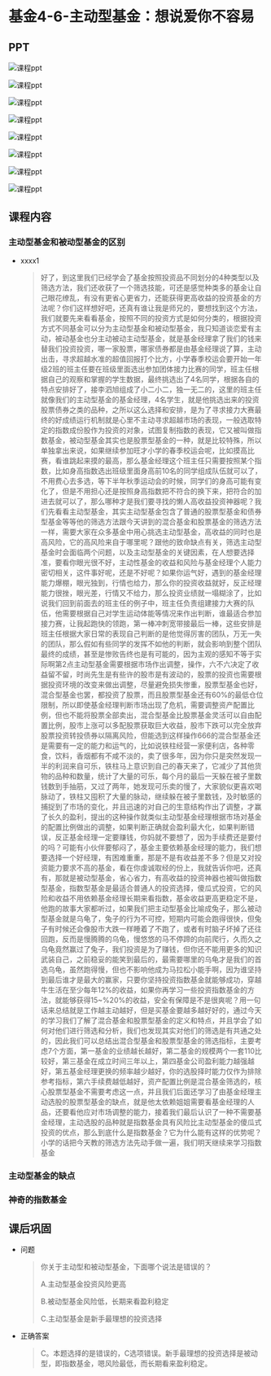 # 基金4-6-主动型基金：想说爱你不容易

## PPT

![课程ppt](assets/4-6-1.jpeg)

![课程ppt](assets/4-6-2.jpeg)

![课程ppt](assets/4-6-3.jpeg)

![课程ppt](assets/4-6-4.jpeg)

![课程ppt](assets/4-6-5.jpeg)

![课程ppt](assets/4-6-6.jpeg)

![课程ppt](assets/4-6-7.jpeg)

![课程ppt](assets/4-6-8.jpeg)

## 课程内容

### 主动型基金和被动型基金的区别

- xxxx1

  > 好了，到这里我们已经学会了基金按照投资品不同划分的4种类型以及筛选方法，我们还收获了一个筛选技能，可还是感觉种类多的基金让自己眼花缭乱，有没有更省心更省力，还能获得更高收益的投资基金的方法呢？你们这样想好吧，还真有谁让我是师兄的，要想找到这个方法，我们就要先来看看基金，按照不同的投资方式是如何分类的，根据投资方式不同基金可以分为主动型基金和被动型基金，我只知道谈恋爱有主动，被动基金也分主动被动主动型基金，就是基金经理拿了我们的钱来替我们投资投资，哪一家股票，哪家债券都是由基金经理说了算，主动出击，寻求超越水准的超值回报打个比方，小学春季校运会要开始一年级2班的班主任要在班级里面选出参加团体接力比赛的同学，班主任根据自己的观察和掌握的学生数据，最终挑选出了4名同学，根据各自的特点安排好了，接李泗旭组成了小二小二，独一无二的，这里的班主任就像我们的主动型基金的基金经理，4名学生，就是他挑选出来的投资股票债券之类的品种，之所以这么选择和安排，是为了寻求接力大赛最终的好成绩运行机制就是心里不主动寻求超越市场的表现，一般选取特定的指数成份股作为投资的对象，试图复制指数的表现，它又被叫做指数基金，被动型基金其实也是股票型基金的一种，就是比较特殊，所以单独拿出来说，如果继续参加旺才小学的春季校运会呢，比如摸高比赛，看谁跳起来摸的最高，那么基金经理这个班主任只需要按照某个指数，比如身高指数选出班级里面身高前10名的同学组成队伍就可以了，不用费心去多选，等下半年秋季运动会的时候，同学们的身高可能有变化了，但是不用担心还是按照身高指数把不符合的换下来，把符合的加进去就可以了，那么哪种才是我们要寻找的懒人高收益投资神器呢？我们先看看主动型基金，其实主动型基金包含了普通的股票型基金和债券型基金等等他的筛选方法跟今天讲到的混合基金和股票基金的筛选方法一样，需要大家在众多基金中用心挑选主动型基金，高收益的同时也是高风险，它的高风险来自于哪里呢？跟他的致命缺点有关，筛选主动型基金时会面临两个问题，以及主动型基金的关键因素，在人想要选择准，要看你眼光很不好，主动性基金的收益和风险与基金经理个人能力密切相关，这件事好呢，还是不好呢？如果你运气好，遇到的基金经理能力爆棚，眼光独到，行情也给力，那么你的投资收益就好，反正经理能力很挫，眼光差，行情又不给力，那么投资业绩就一塌糊涂了，比如说我们回到前面去的班主任的例子中，班主任负责组建接力大赛的队伍，他需要根据自己对学生运动体能等情况来作出判断，谁最适合参加接力赛，让我起跑快的领跑，第一棒冲刺宽带接最后一棒，这些安排是班主任根据大家日常的表现自己判断的是他觉得厉害的团队，万无一失的团队，那么假如有些同学的发挥不如他的判断，就会影响到整个团队最终的成绩，甚至是惨败告终也是有可能的，因为主观的感知不等于实际啊第2点主动型基金需要根据市场作出调整，操作，六不六决定了收益留不留，时尚先生是有些许的股市是有波动的，股票的投资也需要根据投资环境的改变来做出调整，尽量避免损失惨重，股票型基金也好，混合型基金也罢，都投资了股票，而且股票型基金还有60%的最低仓位限制，所以即使基金经理判断市场出现了危机，需要调整资产配置比例，但也不能将股票全部卖出，混合型基金比股票基金灵活可以自由配置比例，股市上涨可以多配股票获取巨大收益，股市下跌可以完全放弃股票投资转投债券以隔离风险，但能选到这样操作666的混合型基金还是需要有一定的能力和运气的，比如说铁柱经营一家便利店，各种零食，饮料，香烟都有不咸不淡的，卖了很多年，因为你只是突然发现一半的利润来自可乐，铁柱马上意识到自己的春天来了，它减少了其他货物的品种和数量，统计了大量的可乐，每个月的最后一天躲在被子里数钱数到手抽筋，又过了两年，她发现可乐卖的慢了，大家貌似更喜欢喝脉动了，铁柱又囤积了大量的脉动，继续躲在被子里数钱，及时敏感的捕捉到了市场的变化，并且迅速的对自己的生意结构作出了调整，才赢了长久的盈利，提出的这种操作就类似主动型基金经理根据市场对基金的配置比例做出的调整，如果判断正确就会盈利最大化，如果判断错误，反正基金经理一定要赚钱，你妈就不要想了，因为手续费还是要付的吗？可能有小伙伴要郁闷了，基金主要依赖基金经理的能力，我们想要选择一个好经理，有困难重重，那是不是有收益差不多？但是又对投资能力要求不高的基金，看在你虔诚取经的份上，我就告诉你吧，还真有，那就是被动型基金，省心省力，有高收益的投资神器也被叫做指数型基金，指数型基金是最适合普通人的投资选择，傻瓜式投资，它的风险和收益不用依赖基金经理长期来看指数，基金收益更高更稳定不是，他跑的故事大家都听过，如果我们把主动型基金比喻成兔子，那么被动型基金就是乌龟了，兔子的行为不可控，短期内可能会跑得很快，但兔子有时候还会像股市大跌一样睡着了不跑了，或者有时脑子坏掉了还往回跑，反而是慢腾腾的乌龟，慢悠悠的马不停蹄的向前爬行，久而久之乌龟竟然赢过了兔子，我们投资是为了赚钱，但你还不能用更多的知识武装自己，之前稳妥的能笑到最后的，最需要哪里的乌龟才是我们的首选乌龟，虽然跑得慢，但也不影响他成为马拉松小能手啊，因为谁坚持到最后谁才是最大的赢家，只要你坚持投资指数基金就能够成功，穿越牛生活在至少每年12%的收益，如果你再学习一些投资指数基金的方法，就能够获得15~%20%的收益，安全有保障是不是很爽呢？用一句话来总结就是工作越主动越好，但是买基金要越多越好好的，通过今天的学习我们了解了混合基金和股票型基金的定义和特点，并且学会了如何对他们进行筛选和分析，我们也发现其实对他们的筛选是有共通之处的，因此我们可以总结出混合型基金和股票型基金的筛选指标，主要考虑7个方面，第一基金的业绩越长越好，第二基金的规模两个一套110比较好，第三基金在成立时间三年以上，第四基金公司盈利能力越强越好，第五基金经理更换的频率越少越好，你的选股择时能力仅作为排除参考指标，第六手续费越低越好，资产配置比例是混合基金筛选的，核心股票型基金不需要考虑这一点，并且我们后面还学习了由基金经理主动选股的股票型基金的缺点，就是他太依赖姐姐需要看基金经理的人品，还要看他应对市场调整的能力，接着我们最后认识了一种不需要基金经理，主动选股的品种就是指数基金具有风险比主动型基金的傻瓜式投资的优点，那么到底什么是指数基金？它为什么能有这样的优势呢？小学的话把今天教的筛选方法先动手做一遍，我们明天继续来学习指数基金

### 主动型基金的缺点

### 神奇的指数基金

## 课后巩固

- 问题

  > 你关于主动型和被动型基金，下面哪个说法是错误的？
  >
  > A.主动型基金投资风险更高
  >
  > B.被动型基金风险低，长期来看盈利稳定
  >
  > C.主动型基金是新手最理想的投资选择

- 正确答案

  > C。本题选择的是错误的，C选项错误。新手最理想的投资选择是被动型，即指数基金，嗯风险最低，而长期看来盈利稳定。